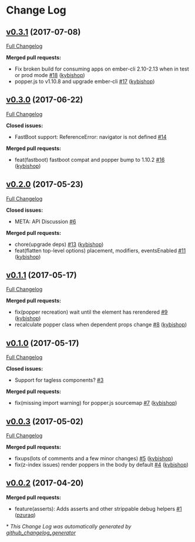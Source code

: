 # Change Log

## [v0.3.1](https://github.com/kybishop/ember-popper/tree/v0.3.1) (2017-07-08)
[Full Changelog](https://github.com/kybishop/ember-popper/compare/v0.3.0...v0.3.1)

**Merged pull requests:**

- Fix broken build for consuming apps on ember-cli 2.10-2.13 when in test or prod mode [\#18](https://github.com/kybishop/ember-popper/pull/18) ([kybishop](https://github.com/kybishop))
- popper.js to v1.10.8 and upgrade ember-cli [\#17](https://github.com/kybishop/ember-popper/pull/17) ([kybishop](https://github.com/kybishop))

## [v0.3.0](https://github.com/kybishop/ember-popper/tree/v0.3.0) (2017-06-22)
[Full Changelog](https://github.com/kybishop/ember-popper/compare/v0.2.0...v0.3.0)

**Closed issues:**

- FastBoot support: ReferenceError: navigator is not defined [\#14](https://github.com/kybishop/ember-popper/issues/14)

**Merged pull requests:**

- feat\(fastboot\) fastboot compat and popper bump to 1.10.2 [\#16](https://github.com/kybishop/ember-popper/pull/16) ([kybishop](https://github.com/kybishop))

## [v0.2.0](https://github.com/kybishop/ember-popper/tree/v0.2.0) (2017-05-23)
[Full Changelog](https://github.com/kybishop/ember-popper/compare/v0.1.1...v0.2.0)

**Closed issues:**

- META: API Discussion [\#6](https://github.com/kybishop/ember-popper/issues/6)

**Merged pull requests:**

- chore\(upgrade deps\) [\#13](https://github.com/kybishop/ember-popper/pull/13) ([kybishop](https://github.com/kybishop))
- feat\(flatten top-level options\) placement, modifiers, eventsEnabled [\#11](https://github.com/kybishop/ember-popper/pull/11) ([kybishop](https://github.com/kybishop))

## [v0.1.1](https://github.com/kybishop/ember-popper/tree/v0.1.1) (2017-05-17)
[Full Changelog](https://github.com/kybishop/ember-popper/compare/v0.1.0...v0.1.1)

**Merged pull requests:**

- fix\(popper recreation\) wait until the element has rerendered [\#9](https://github.com/kybishop/ember-popper/pull/9) ([kybishop](https://github.com/kybishop))
- recalculate popper class when dependent props change [\#8](https://github.com/kybishop/ember-popper/pull/8) ([kybishop](https://github.com/kybishop))

## [v0.1.0](https://github.com/kybishop/ember-popper/tree/v0.1.0) (2017-05-17)
[Full Changelog](https://github.com/kybishop/ember-popper/compare/v0.0.3...v0.1.0)

**Closed issues:**

- Support for tagless components? [\#3](https://github.com/kybishop/ember-popper/issues/3)

**Merged pull requests:**

- fix\(missing import warning\) for popper.js sourcemap [\#7](https://github.com/kybishop/ember-popper/pull/7) ([kybishop](https://github.com/kybishop))

## [v0.0.3](https://github.com/kybishop/ember-popper/tree/v0.0.3) (2017-05-02)
[Full Changelog](https://github.com/kybishop/ember-popper/compare/v0.0.2...v0.0.3)

**Merged pull requests:**

- fixups\(lots of comments and a few minor changes\) [\#5](https://github.com/kybishop/ember-popper/pull/5) ([kybishop](https://github.com/kybishop))
- fix\(z-index issues\) render poppers in the body by default [\#4](https://github.com/kybishop/ember-popper/pull/4) ([kybishop](https://github.com/kybishop))

## [v0.0.2](https://github.com/kybishop/ember-popper/tree/v0.0.2) (2017-04-20)
**Merged pull requests:**

- feature\(asserts\): Adds asserts and other strippable debug helpers [\#1](https://github.com/kybishop/ember-popper/pull/1) ([pzuraq](https://github.com/pzuraq))



\* *This Change Log was automatically generated by [github_changelog_generator](https://github.com/skywinder/Github-Changelog-Generator)*
